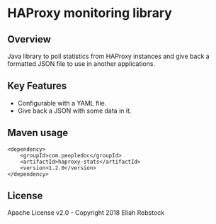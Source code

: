 HAProxy monitoring library
==========================

Overview
--------

Java library to poll statistics from HAProxy instances and give back a
formatted JSON file to use in another applications.


Key Features
------------
- Configurable with a YAML file.
- Give back a JSON with some data in it.

Maven usage
-----------

```
<dependency>
    <groupId>com.peopledoc</groupId>
    <artifactId>haproxy-stats</artifactId>
    <version>1.2.0</version>
</dependency>
```

<!--
Team
----
[Team](https://github.com/peopledoc/tribe-java/blob/master/documentation/applications.md)


Contributing
------------
[Contributing](https://github.com/peopledoc/tribe-java/blob/master/documentation/contribution.md)
-->

License
-------

Apache License v2.0 - Copyright 2018 Eliah Rebstock

